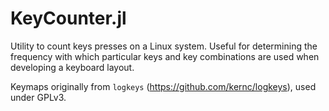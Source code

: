 # KeyCounter.jl

Utility to count keys presses on a Linux system. Useful for determining the frequency with which particular keys and key combinations are used when developing a keyboard layout.

Keymaps originally from `logkeys` (https://github.com/kernc/logkeys), used under GPLv3.